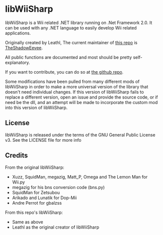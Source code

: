 # libWiiSharp

libWiiSharp is a Wii related .NET library running on .Net Framework 2.0.
It can be used with any .NET language to easily develop Wii related applications.

Originally created by Leathl, The current maintainer of [this repo](https://github.com/TheShadowEevee/libWiiSharp) is [TheShadowEevee](https://github.com/TheShadowEevee).

All public functions are documented and most should be pretty self-explanatory.

If you want to contribute, you can do so at [the github repo](https://github.com/TheShadowEevee/libWiiSharp).

Some modifications have been pulled from many different mods of libWiiSharp in order to make a more universal version of the library that doesn't need individual changes. If this version of libWiiSharp fails to replace a different version, open an issue and provide the source code, or if need be the dll, and an attempt will be made to incorporate the custom mod into this version of libWiiSharp.

## License

libWiiSharp is released under the terms of the GNU General Public License v3.
See the LICENSE file for more info

## Credits
From the original libWiiSharp:
- Xuzz, SquidMan, megazig, Matt_P, Omega and The Lemon Man for Wii.py
- megazig for his bns conversion code (bns.py)
- SquidMan for Zetsubou
- Arikado and Lunatik for Dop-Mii
- Andre Perrot for gbalzss

From this repo's libWiiSharp:
- Same as above
- Leathl as the original creator of libWiiSharp
